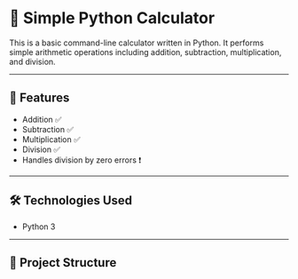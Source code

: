 # 🧮 Simple Python Calculator

This is a basic command-line calculator written in Python. It performs simple arithmetic operations including addition, subtraction, multiplication, and division.

---

## 🚀 Features

- Addition ✅  
- Subtraction ✅  
- Multiplication ✅  
- Division ✅  
- Handles division by zero errors ❗

---

## 🛠️ Technologies Used

- Python 3

---

## 📂 Project Structure

